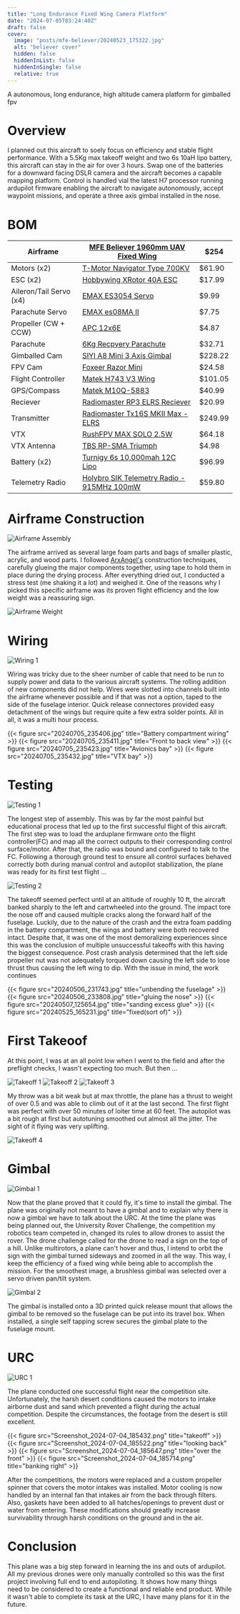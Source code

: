 ```yaml
---
title: "Long Endurance Fixed Wing Camera Platform"
date: "2024-07-05T03:24:40Z"
draft: false
cover:
  image: "posts/mfe-believer/20240523_175322.jpg"
  alt: "believer cover"
  hidden: false
  hiddenInList: false
  hiddenInSingle: false
  relative: true
---
```


A autonomous, long endurance, high altitude camera platform for gimballed fpv

# Overview
I planned out this aircraft to soely focus on efficiency and stable flight performance. With a 5.5Kg max takeoff weight and two 6s 10aH lipo battery, this aircraft can stay in the air for over 3 hours. Swap one of the batteries for a downward facing DSLR camera and the aircraft becomes a capable mapping platform. Control is handled vial the latest H7 processor running ardupilot firmware enabling the aircraft to navigate autonomously, accept waypoint missions, and operate a three axis
gimbal installed in the nose.

# BOM

| Airframe | [MFE Believer 1960mm UAV Fixed Wing](https://www.uavmodel.com/collections/fixed-wing/products/makeflyeasy-believer-1960mm-uav-fixed-wing) | $254 |
| --- | --- | --- |
| Motors (x2)| [T-Motor Navigator Type 700KV](https://store.tmotor.com/product/mn3110-motor-navigator-type.html) | $61.90 |
| ESC (x2) | [Hobbywing XRotor 40A ESC](https://www.hobbywingdirect.com/products/xrotor-40a-esc?variant=955949541) | $17.99 |
| Aileron/Tail Servo (x4) | [EMAX ES3054 Servo](https://emaxmodel.com/collections/digital-servo/products/emax-es3054-17g-3-5kg-0-13sec-23t-metal-gear-digital-servo-for-rc-airplane-es3154-upgrade) | $9.99 |
| Parachute Servo | [EMAX es08MA II](https://emaxmodel.com/products/emax-es08ma-ii-12g-mini-metal-gear-analog-servo-for-rc-model-robot-pwm-servo) | $7.75 |
| Propeller (CW + CCW)| [APC 12x6E](https://www.apcprop.com/product/b12x6e/) | $4.87 |
| Parachute | [6Kg Recpvery Parachute](https://www.aliexpress.us/item/2251832793756388.html?spm=a2g0o.order_list.order_list_main.5.7c141802MT3TME&gatewayAdapt=glo2usa) | $32.71 |
| Gimballed Cam | [SIYI A8 Mini 3 Axis Gimbal](https://www.aliexpress.us/item/3256805419993722.html?spm=a2g0o.order_list.order_list_main.11.16dc1802SbAQR4&gatewayAdapt=glo2usa) | $228.22 |
| FPV Cam | [Foxeer Razor Mini](https://www.amazon.com/gp/product/B0CHYGC2N9/ref=ppx_yo_dt_b_search_asin_title?ie=UTF8&psc=1) | $24.58 |
| Flight Controller | [Matek H743 V3 Wing](https://www.aliexpress.us/item/3256805941771531.html?spm=a2g0o.order_list.order_list_main.57.57a71802R5Pz7Q&gatewayAdapt=glo2usa) | $101.05 |
| GPS/Compass | [Matek M10Q-5883](https://www.amazon.com/M10Q-5883-Compass-SAM-M10Q-QMC5883L-Magnetic/dp/B0BZ7VJKHV/ref=sr_1_1?crid=2TDCZQ018Q2VN&dib=eyJ2IjoiMSJ9.1YfR4_vEPm2tH7_gjvk6Qz_sF3g-rq2nUq_EODOIZj4lSPeJb7xhfVOvpE2PrzO_JXtIiLCxW0Oit-X2fzPnUguVxT_yGOhXB8SDwsR3wy8FsbMgdNOy3-UYIsTF_UXFHQCo-ZpmqEtWlWeU6DXmJg.m4nGke_FWZ9FGps3hy9zVO8MQNw_s3c9_iRBZlE-MVw&dib_tag=se&keywords=matek+m10q+gps&qid=1720247267&sprefix=matek+m10q+gps%2Caps%2C220&sr=8-1) | $40.99 |
| Reciever | [Radiomaster RP3 ELRS Reciever](https://www.amazon.com/RadioMaster-RP3-ELRS-FPV-Receiver/dp/B0BXX6H85T/ref=sr_1_1_pp?crid=26Y8I9833PQ4V&dib=eyJ2IjoiMSJ9.O_Rh3re2r7FXNEfL-MTGegxIKXfzu7XS7Wd78-236z68rdkjXLlw8LuQJj64UTsUUc5t_K46yb16t03pr6_8N8_c-5iWJRopv23md-FTURqQ97BkGcaaKtTjh0Rf3Fjx7CFY86ZMrC_K5I1gE8Sg1-L5ikYCkM6FUyi42ycKlyFEdYfHHR68hjv-8DzBu7GKIJx3smRj-I-H3m9057SZt7e5P6gUJde9cvgeCpq60jsPi7bXQ-HhfKp3s0fuDoLgnYNo6Xh78w9WQRGU8DPtVrkV3WqO_KRYkwG-Ea1Fm4w.ITyrt5pGUREfut3WkjLo_d8XptzO4Y4f0h6DHmRlH5E&dib_tag=se&keywords=radiomaster+rp3&qid=1720247323&sprefix=radiomaster+rp%2Caps%2C207&sr=8-1) | $20.99 |
| Transmitter | [Radiomaster Tx16S MKII Max - ELRS](https://www.radiomasterrc.com/products/tx16s-mark-ii-radio-controller) | $249.99 |
| VTX | [RushFPV MAX SOLO 2.5W](https://www.aliexpress.us/item/3256805022846806.html?spm=a2g0o.order_list.order_list_main.5.37be1802RZmqGY&gatewayAdapt=glo2usa) | $64.18 |
| VTX Antenna | [TBS RP-SMA Triumph](https://www.aliexpress.us/item/3256803252400674.html?spm=a2g0o.productlist.main.13.6fd04701EnOFnP&algo_pvid=d6291417-3f0d-4152-a5f1-d5b3256932e7&algo_exp_id=d6291417-3f0d-4152-a5f1-d5b3256932e7-6&pdp_npi=4%40dis%21USD%219.96%214.98%21%21%219.96%214.98%21%402103205117202476705524134e6039%2112000025793283795%21sea%21US%212304647260%21&curPageLogUid=fokkD49I81ke&utparam-url=scene%3Asearch%7Cquery_from%3A) | $4.98 |
| Battery (x2)| [Turnigy 6s 10,000mah 12C Lipo](https://hobbyking.com/en_us/turnigy-high-capacity-10000mah-6s-12c-multi-rotor-lipo-pack-w-xt90.html) | $96.99 |
|Telemetry Radio | [Holybro SIK Telemetry Radio - 915MHz 100mW](https://www.aliexpress.us/item/3256803435024117.html?spm=a2g0o.order_list.order_list_main.20.21ef18028VNOui&gatewayAdapt=glo2usa) | $59.80 |

# Airframe Construction

![Airframe Assembly](20240411_191819.jpg)

The airframe arrived as several large foam parts and bags of smaller plastic, acrylic, and wood parts. I followed [ArxAngel's](https://arxangelrc.blogspot.com/2017/11/believer-1960mm-professional-mapping-fpv-platform-best-designed-aerial-platform.html) construction techniques, carefully glueing the major components together, using tape to hold them in place during the drying process. After everything dried out, I conducted a stress test (me shaking it a lot) and weighed it. One of the reasons why I picked this specific airframe was its proven flight efficiency and the low weight was a reassuring sign.

![Airframe Weight](20240411_204949.jpg)

# Wiring

![Wiring 1](20240705_235445.jpg)

Wiring was tricky due to the sheer number of cable that need to be run to supply power and data to the various aircraft systems. The rolling addition of new components did not help. Wires were slotted into channels built into the airframe whenever possible and if that was not a option, taped to the side of the fuselage interior. Quick release connectores provided easy detachment of the wings but require quite a few extra solder points. All in all, it was a multi hour process.

{{< figure src="20240705_235406.jpg" title="Battery compartment wiring" >}}
{{< figure src="20240705_235411.jpg" title="Front to back view" >}}
{{< figure src="20240705_235423.jpg" title="Avionics bay" >}}
{{< figure src="20240705_235432.jpg" title="VTX bay" >}}

# Testing


![Testing 1](20240427_135815.gif)

The longest step of assembly. This was by far the most painful but educational process that led up to the first successful flight of this aircraft. The first step was to load the arduplane firmware onto the flight controller(FC) and map all the correct outputs to their corresponding control surface/motor. After that, the radio was bound and configured to talk to the FC. Following a thorough ground test to ensure all control surfaces behaved correctly both during manual control and autopilot
stabilization, the plane was ready for its first test flight ...

![Testing 2](20240506_223545.jpg)

The takeoff seemed perfect until at an altitude of roughly 10 ft, the aircraft banked sharply to the left and cartwheeled into the ground. The impact tore the nose off and caused multiple cracks along the forward half of the fuselage. Luckily, due to the nature of the crash and the extra foam padding in the battery compartment, the wings and battery were both recovered intact. Despite that, it was one of the most demoralizing experiences since this was the conclusion of multiple
unsuccessful takeoffs with this having the biggest consequence. Post crash analysis determined that the left side propeller nut was not adequately torqued down causing the left side to lose thrust thus causing the left wing to dip. With the issue in mind, the work continues


{{< figure src="20240506_231743.jpg" title="unbending the fuselage" >}}
{{< figure src="20240506_233808.jpg" title="gluing the nose" >}}
{{< figure src="20240507_125654.jpg" title="sanding excess glue" >}}
{{< figure src="20240525_165231.jpg" title="fixed(sort of)" >}}

# First Takeoof

At this point, I was at an all point low when I went to the field and after the preflight checks, I wasn't expecting too much. But then ...

![Takeoff 1](Screenshot_2024-07-04_185057.png)
![Takeoff 2](Screenshot_2024-07-04_185132.png)
![Takeoff 3](Screenshot_2024-07-04_185153.png)

My throw was a bit weak but at max throttle, the plane has a thrust to weight of over 0.5 and was able to climb out of it at the last second. The first flight was perfect with over 50 minutes of loiter time at 60 feet. The autopilot was a bit rough at first but autotuning smoothed out almost all the jitter. The sight of it flying was very uplifting.

![Takeoff 4](20240523_172957.jpg)

# Gimbal

![Gimbal 1](20240521_093453.gif)

Now that the plane proved that it could fly, it's time to install the gimbal. The plane was originally not meant to have a gimbal and to explain why there is now a gimbal we have to talk about the URC. At the time the plane was being planned out, the University Rover Challenge, the competition my robotics team competed in, changed its rules to allow drones to assist the rover. The drone challenge called for the drone to read a sign on the top of a hill. Unlike multirotors, a plane can't
hover and thus, I intend to orbit the sign with the gimbal turned sideways and zoomed in all the way. This way, I keep the efficiency of a fixed wing while being able to accomplish the mission. For the smoothest image, a brushless gimbal was selected over a servo driven pan/tilt system.

![Gimbal 2](20240525_071018.jpg)

The gimbal is installed onto a 3D printed quick release mount that allows the gimbal to be removed so the fuselage can be put into its travel box. When installed, a single self tapping screw secures the gimbal plate to the fuselage mount.

# URC

![URC 1](IMG_1717005983594.jpeg)

The plane conducted one successful flight near the competition site. Unfortunately, the harsh desert conditions caused the motors to intake airborne dust and sand which prevented a flight during the actual competition. Despite the circumstances, the footage from the desert is still excellent.

{{< figure src="Screenshot_2024-07-04_185432.png" title="takeoff" >}}
{{< figure src="Screenshot_2024-07-04_185522.png" title="looking back" >}}
{{< figure src="Screenshot_2024-07-04_185647.png" title="over the front" >}}
{{< figure src="Screenshot_2024-07-04_185714.png" title="banking right" >}}

After the competitions, the motors were replaced and a custom propeller spinner that covers the motor intakes was installed. Motor cooling is now handled by an internal fan that intakes air from the back through filters. Also, gaskets have been added to all hatches/openings to prevent dust or water from entering. These modifications should greatly increase survivability through harsh conditions on the ground and in the air.

# Conclusion

This plane was a big step forward in learning the ins and outs of ardupilot. All my previous drones were only manually controlled so this was the first project involving full end to end autopiloting. It shows how many things need to be considered to create a functional and reliable end product. While it wasn't able to complete its task at the URC, I have many plans for it in the future. 














